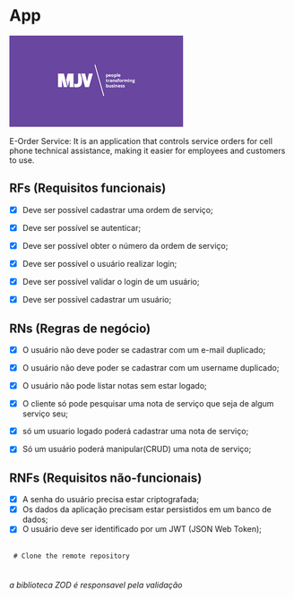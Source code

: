 # App
<img src="./assets/mjv.png">

E-Order Service: It is an application that controls service orders for cell phone technical assistance, making it easier for employees and customers to use.

## RFs (Requisitos funcionais)

- [x] Deve ser possível cadastrar uma ordem de serviço;
- [x] Deve ser possível se autenticar;
- [x] Deve ser possível obter o número da ordem de serviço;


- [x] Deve ser possível o usuário realizar login;
- [x] Deve ser possível validar o login de um usuário;
- [x] Deve ser possível cadastrar um usuário;

## RNs (Regras de negócio)

- [x] O usuário não deve poder se cadastrar com um e-mail duplicado;
- [x] O usuário não deve poder se cadastrar com um username duplicado;
- [x] O usuário não pode listar notas sem estar logado;
- [x] O cliente só pode pesquisar uma nota de serviço que seja de algum serviço seu;
- [x] só um usuario logado poderá cadastrar uma nota de serviço;
- [x] Só um usuário poderá manipular(CRUD) uma nota de serviço;


## RNFs (Requisitos não-funcionais)

- [x] A senha do usuário precisa estar criptografada;
- [x] Os dados da aplicação precisam estar persistidos em um banco de dados;
- [x] O usuário deve ser identificado por um JWT (JSON Web Token);

```

 # Clone the remote repository


```

###### a biblioteca ZOD é responsavel pela validação